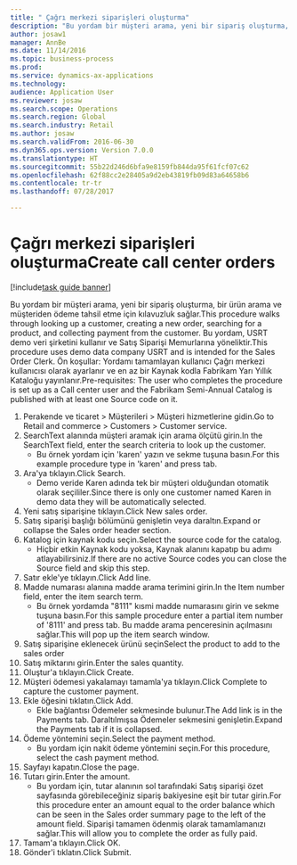 ```yaml
--- 
title: " Çağrı merkezi siparişleri oluşturma"
description: "Bu yordam bir müşteri arama, yeni bir sipariş oluşturma, bir ürün arama ve müşteriden ödeme tahsil etme için kılavuzluk sağlar."
author: josaw1
manager: AnnBe
ms.date: 11/14/2016
ms.topic: business-process
ms.prod: 
ms.service: dynamics-ax-applications
ms.technology: 
audience: Application User
ms.reviewer: josaw
ms.search.scope: Operations
ms.search.region: Global
ms.search.industry: Retail
ms.author: josaw
ms.search.validFrom: 2016-06-30
ms.dyn365.ops.version: Version 7.0.0
ms.translationtype: HT
ms.sourcegitcommit: 55b22d246d6bfa9e8159fb844da95f61fcf07c62
ms.openlocfilehash: 62f88cc2e28405a9d2eb43819fb09d83a64658b6
ms.contentlocale: tr-tr
ms.lasthandoff: 07/28/2017

---
```

# <a name="create-call-center-orders"></a><span data-ttu-id="a64e2-103"> Çağrı merkezi siparişleri oluşturma</span><span class="sxs-lookup"><span data-stu-id="a64e2-103">Create call center orders</span></span>

[!include[task guide banner](../includes/task-guide-banner.md)]

<span data-ttu-id="a64e2-104">Bu yordam bir müşteri arama, yeni bir sipariş oluşturma, bir ürün arama ve müşteriden ödeme tahsil etme için kılavuzluk sağlar.</span><span class="sxs-lookup"><span data-stu-id="a64e2-104">This procedure walks through looking up a customer, creating a new order, searching for a product, and collecting payment from the customer.</span></span> <span data-ttu-id="a64e2-105">Bu yordam, USRT demo veri şirketini kullanır ve Satış Siparişi Memurlarına yöneliktir.</span><span class="sxs-lookup"><span data-stu-id="a64e2-105">This procedure uses demo data company USRT and is intended for the Sales Order Clerk.</span></span> <span data-ttu-id="a64e2-106">Ön koşullar: Yordamı tamamlayan kullanıcı Çağrı merkezi kullanıcısı olarak ayarlanır ve en az bir Kaynak kodla Fabrikam Yarı Yıllık Kataloğu yayınlanır.</span><span class="sxs-lookup"><span data-stu-id="a64e2-106">Pre-requisites:  The user who completes the procedure is set up as a Call center user and the Fabrikam Semi-Annual Catalog is published with at least one Source code on it.</span></span>

1. <span data-ttu-id="a64e2-107">Perakende ve ticaret > Müşterileri > Müşteri hizmetlerine gidin.</span><span class="sxs-lookup"><span data-stu-id="a64e2-107">Go to Retail and commerce > Customers > Customer service.</span></span>
2. <span data-ttu-id="a64e2-108">SearchText alanında müşteri aramak için arama ölçütü girin.</span><span class="sxs-lookup"><span data-stu-id="a64e2-108">In the SearchText field, enter the search criteria to look up the customer.</span></span>
    * <span data-ttu-id="a64e2-109">Bu örnek yordam için 'karen' yazın ve sekme tuşuna basın.</span><span class="sxs-lookup"><span data-stu-id="a64e2-109">For this example procedure type in 'karen' and press tab.</span></span>  
3. <span data-ttu-id="a64e2-110">Ara'ya tıklayın.</span><span class="sxs-lookup"><span data-stu-id="a64e2-110">Click Search.</span></span>
    * <span data-ttu-id="a64e2-111">Demo veride Karen adında tek bir müşteri olduğundan otomatik olarak seçililer.</span><span class="sxs-lookup"><span data-stu-id="a64e2-111">Since there is only one customer named Karen in demo data they will be automatically selected.</span></span>  
4. <span data-ttu-id="a64e2-112">Yeni satış siparişine tıklayın.</span><span class="sxs-lookup"><span data-stu-id="a64e2-112">Click New sales order.</span></span>
5. <span data-ttu-id="a64e2-113">Satış siparişi başlığı bölümünü genişletin veya daraltın.</span><span class="sxs-lookup"><span data-stu-id="a64e2-113">Expand or collapse the Sales order header section.</span></span>
6. <span data-ttu-id="a64e2-114">Katalog için kaynak kodu seçin.</span><span class="sxs-lookup"><span data-stu-id="a64e2-114">Select the source code for the catalog.</span></span>
    * <span data-ttu-id="a64e2-115">Hiçbir etkin Kaynak kodu yoksa, Kaynak alanını kapatıp bu adımı atlayabilirsiniz.</span><span class="sxs-lookup"><span data-stu-id="a64e2-115">If there are no active Source codes you can close the Source field and skip this step.</span></span>  
7. <span data-ttu-id="a64e2-116">Satır ekle'ye tıklayın.</span><span class="sxs-lookup"><span data-stu-id="a64e2-116">Click Add line.</span></span>
8. <span data-ttu-id="a64e2-117">Madde numarası alanına madde arama terimini girin.</span><span class="sxs-lookup"><span data-stu-id="a64e2-117">In the Item number field, enter the item search term.</span></span>
    * <span data-ttu-id="a64e2-118">Bu örnek yordamda "8111" kısmi madde numarasını girin ve sekme tuşuna basın.</span><span class="sxs-lookup"><span data-stu-id="a64e2-118">For this sample procedure enter a partial item number of '8111' and press tab.</span></span> <span data-ttu-id="a64e2-119">Bu madde arama penceresinin açılmasını sağlar.</span><span class="sxs-lookup"><span data-stu-id="a64e2-119">This will pop up the item search window.</span></span>  
9. <span data-ttu-id="a64e2-120">Satış siparişine eklenecek ürünü seçin</span><span class="sxs-lookup"><span data-stu-id="a64e2-120">Select the product to add to the sales order</span></span>
10. <span data-ttu-id="a64e2-121">Satış miktarını girin.</span><span class="sxs-lookup"><span data-stu-id="a64e2-121">Enter the sales quantity.</span></span>
11. <span data-ttu-id="a64e2-122">Oluştur'a tıklayın.</span><span class="sxs-lookup"><span data-stu-id="a64e2-122">Click Create.</span></span>
12. <span data-ttu-id="a64e2-123">Müşteri ödemesi yakalamayı tamamla'ya tıklayın.</span><span class="sxs-lookup"><span data-stu-id="a64e2-123">Click Complete to capture the customer payment.</span></span>
13. <span data-ttu-id="a64e2-124">Ekle öğesini tıklatın.</span><span class="sxs-lookup"><span data-stu-id="a64e2-124">Click Add.</span></span>
    * <span data-ttu-id="a64e2-125">Ekle bağlantısı Ödemeler sekmesinde bulunur.</span><span class="sxs-lookup"><span data-stu-id="a64e2-125">The Add link is in the Payments tab.</span></span> <span data-ttu-id="a64e2-126">Daraltılmışsa Ödemeler sekmesini genişletin.</span><span class="sxs-lookup"><span data-stu-id="a64e2-126">Expand the Payments tab if it is collapsed.</span></span>  
14. <span data-ttu-id="a64e2-127">Ödeme yöntemini seçin.</span><span class="sxs-lookup"><span data-stu-id="a64e2-127">Select the payment method.</span></span>
    * <span data-ttu-id="a64e2-128">Bu yordam için nakit ödeme yöntemini seçin.</span><span class="sxs-lookup"><span data-stu-id="a64e2-128">For this procedure, select the cash payment method.</span></span>  
15. <span data-ttu-id="a64e2-129">Sayfayı kapatın.</span><span class="sxs-lookup"><span data-stu-id="a64e2-129">Close the page.</span></span>
16. <span data-ttu-id="a64e2-130">Tutarı girin.</span><span class="sxs-lookup"><span data-stu-id="a64e2-130">Enter the amount.</span></span>
    * <span data-ttu-id="a64e2-131">Bu yordam için, tutar alanının sol tarafındaki Satış siparişi özet sayfasında görebileceğiniz sipariş bakiyesine eşit bir tutar girin.</span><span class="sxs-lookup"><span data-stu-id="a64e2-131">For this procedure enter an amount equal to the order balance which can be seen in the Sales order summary page to the left of the amount field.</span></span> <span data-ttu-id="a64e2-132">Siparişi tamamen ödenmiş olarak tamamlamanızı sağlar.</span><span class="sxs-lookup"><span data-stu-id="a64e2-132">This will allow you to complete the order as fully paid.</span></span>  
17. <span data-ttu-id="a64e2-133">Tamam'a tıklayın.</span><span class="sxs-lookup"><span data-stu-id="a64e2-133">Click OK.</span></span>
18. <span data-ttu-id="a64e2-134">Gönder'i tıklatın.</span><span class="sxs-lookup"><span data-stu-id="a64e2-134">Click Submit.</span></span>


